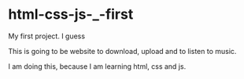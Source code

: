 # html-css-js-_-first
My first project. I guess

This is going to be website to download, upload and to listen to music.

I am doing this, because I am learning html, css and js.
